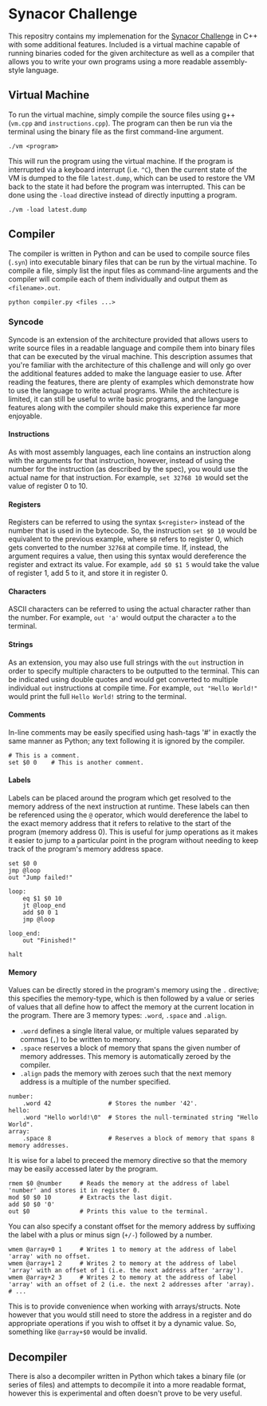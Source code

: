﻿# Synacor Challenge
This repositry contains my implemenation for the [Synacor Challenge](https://challenge.synacor.com/) in C++ with some additional features. Included is a virtual machine capable of running binaries coded for the given architecture as well as a compiler that allows you to write your own programs using a more readable assembly-style language.

## Virtual Machine
To run the virtual machine, simply compile the source files using g++ (`vm.cpp` and `instructions.cpp`). The program can then be run via the terminal using the binary file as the first command-line argument.
```
./vm <program>
```
This will run the program using the virtual machine. If the program is interrupted via a keyboard interrupt (i.e. `^C`), then the current state of the VM is dumped to the file `latest.dump`, which can be used to restore the VM back to the state it had before the program was interrupted. This can be done using the `-load` directive instead of directly inputting a program.
```
./vm -load latest.dump
```

## Compiler
The compiler is written in Python and can be used to compile source files (`.syn`) into executable binary files that can be run by the virtual machine. To compile a file, simply list the input files as command-line arguments and the compiler will compile each of them individually and output them as `<filename>.out`.
```
python compiler.py <files ...>
```

### Syncode
Syncode is an extension of the architecture provided that allows users to write source files in a readable language and compile them into binary files that can be executed by the virual machine. This description assumes that you're familiar with the architecture of this challenge and will only go over the additional features added to make the language easier to use. After reading the features, there are plenty of examples which demonstrate how to use the language to write actual programs. While the architecture is limited, it can still be useful to write basic programs, and the language features along with the compiler should make this experience far more enjoyable.

#### Instructions
As with most assembly languages, each line contains an instruction along with the arguments for that instruction, however, instead of using the number for the instruction (as described by the spec), you would use the actual name for that instruction. For example, `set 32768 10` would set the value of register 0 to 10.

#### Registers
Registers can be referred to using the syntax `$<register>` instead of the number that is used in the bytecode. So, the instruction `set $0 10` would be equivalent to the previous example, where `$0` refers to register 0, which gets converted to the number `32768` at compile time. If, instead, the argument requires a value, then using this syntax would dereference the register and extract its value. For example, `add $0 $1 5` would take the value of register 1, add 5 to it, and store it in register 0.

#### Characters
ASCII characters can be referred to using the actual character rather than the number. For example, `out 'a'` would output the character `a` to the terminal.

#### Strings
As an extension, you may also use full strings with the `out` instruction in order to specify multiple characters to be outputted to the terminal. This can be indicated using double quotes and would get converted to multiple individual `out` instructions at compile time. For example, `out "Hello World!"` would print the full `Hello World!` string to the terminal.

#### Comments
In-line comments may be easily specified using hash-tags '#' in exactly the same manner as Python; any text following it is ignored by the compiler.
```
# This is a comment.
set $0 0    # This is another comment.
```

#### Labels
Labels can be placed around the program which get resolved to the memory address of the next instruction at runtime. These labels can then be referenced using the `@` operator, which would dereference the label to the exact memory address that it refers to relative to the start of the program (memory address 0). This is useful for jump operations as it makes it easier to jump to a particular point in the program without needing to keep track of the program's memory address space.
```
set $0 0
jmp @loop
out "Jump failed!"

loop:
    eq $1 $0 10
    jt @loop_end
    add $0 0 1
    jmp @loop

loop_end:
    out "Finished!"

halt
```

#### Memory
Values can be directly stored in the program's memory using the `.` directive; this specifies the memory-type, which is then followed by a value or series of values that all define how to affect the memory at the current location in the program. There are 3 memory types: `.word`, `.space` and `.align`.
- `.word` defines a single literal value, or multiple values separated by commas (`,`) to be written to memory.
- `.space` reserves a block of memory that spans the given number of memory addresses. This memory is automatically zeroed by the compiler.
- `.align` pads the memory with zeroes such that the next memory address is a multiple of the number specified.

```
number:
    .word 42                # Stores the number '42'.
hello:
    .word "Hello world!\0"  # Stores the null-terminated string "Hello World".
array:
    .space 8                # Reserves a block of memory that spans 8 memory addresses.
```
It is wise for a label to preceed the memory directive so that the memory may be easily accessed later by the program.
```
rmem $0 @number     # Reads the memory at the address of label 'number' and stores it in register 0.
mod $0 $0 10        # Extracts the last digit.
add $0 $0 '0'
out $0              # Prints this value to the terminal.
```
You can also specify a constant offset for the memory address by suffixing the label with a plus or minus sign (`+/-`) followed by a number.
```
wmem @array+0 1     # Writes 1 to memory at the address of label 'array' with no offset.
wmem @array+1 2     # Writes 2 to memory at the address of label 'array' with an offset of 1 (i.e. the next address after 'array').
wmem @array+2 3     # Writes 2 to memory at the address of label 'array' with an offset of 2 (i.e. the next 2 addresses after 'array).
# ...
```
This is to provide convenience when working with arrays/structs. Note however that you would still need to store the address in a register and do appropriate operations if you wish to offset it by a dynamic value. So, something like `@array+$0` would be invalid.

## Decompiler
There is also a decompiler written in Python which takes a binary file (or series of files) and attempts to decompile it into a more readable format, however this is experimental and often doesn't prove to be very useful.
